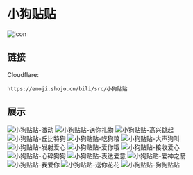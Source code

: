 # 小狗贴贴
![icon](https://emoji.shojo.cn/bili/src/小狗贴贴/icon.png)
## 链接
Cloudflare:
```
https://emoji.shojo.cn/bili/src/小狗贴贴
```
## 展示
![小狗贴贴-激动](https://emoji.shojo.cn/bili/src/小狗贴贴/小狗贴贴-激动.png)
![小狗贴贴-送你礼物](https://emoji.shojo.cn/bili/src/小狗贴贴/小狗贴贴-送你礼物.png)
![小狗贴贴-高兴跳起](https://emoji.shojo.cn/bili/src/小狗贴贴/小狗贴贴-高兴跳起.png)
![小狗贴贴-丘比特狗](https://emoji.shojo.cn/bili/src/小狗贴贴/小狗贴贴-丘比特狗.png)
![小狗贴贴-吃狗粮](https://emoji.shojo.cn/bili/src/小狗贴贴/小狗贴贴-吃狗粮.png)
![小狗贴贴-大声狗叫](https://emoji.shojo.cn/bili/src/小狗贴贴/小狗贴贴-大声狗叫.png)
![小狗贴贴-发射爱心](https://emoji.shojo.cn/bili/src/小狗贴贴/小狗贴贴-发射爱心.png)
![小狗贴贴-爱你哦](https://emoji.shojo.cn/bili/src/小狗贴贴/小狗贴贴-爱你哦.png)
![小狗贴贴-接收爱心](https://emoji.shojo.cn/bili/src/小狗贴贴/小狗贴贴-接收爱心.png)
![小狗贴贴-心碎狗狗](https://emoji.shojo.cn/bili/src/小狗贴贴/小狗贴贴-心碎狗狗.png)
![小狗贴贴-表达爱意](https://emoji.shojo.cn/bili/src/小狗贴贴/小狗贴贴-表达爱意.png)
![小狗贴贴-爱神之箭](https://emoji.shojo.cn/bili/src/小狗贴贴/小狗贴贴-爱神之箭.png)
![小狗贴贴-我爱你](https://emoji.shojo.cn/bili/src/小狗贴贴/小狗贴贴-我爱你.png)
![小狗贴贴-送你花花](https://emoji.shojo.cn/bili/src/小狗贴贴/小狗贴贴-送你花花.png)
![小狗贴贴-狗狗贴贴](https://emoji.shojo.cn/bili/src/小狗贴贴/小狗贴贴-狗狗贴贴.png)

